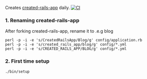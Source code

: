
Creates [created-rails-app](https://github.com/la-ruby/created-rails-app) daily. [![CI](https://github.com/la-ruby/create-rails-app/actions/workflows/workflow_1.yml/badge.svg)](https://github.com/la-ruby/create-rails-app/actions/workflows/workflow_1.yml)


### 1. Renaming created-rails-app

After forking created-rails-app, rename it to .e.g blog

```
perl -p -i -e 's/CreatedRailsApp/Blog/g' config/application.rb
perl -p -i -e 's/created_rails_app/blog/g' config/*.yml
perl -p -i -e 's/CREATED_RAILS_APP/BLOG/g' config/*.yml
```

### 2. First time setup

```
./bin/setup
```